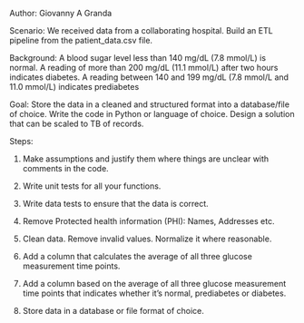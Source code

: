 Author: Giovanny A Granda

Scenario: We received data from a collaborating hospital.  Build an ETL pipeline from the patient_data.csv file.

Background: A blood sugar level less than 140 mg/dL (7.8 mmol/L) is normal. A reading of more than 200 mg/dL (11.1 mmol/L) after two hours indicates diabetes. A reading between 140 and 199 mg/dL (7.8 mmol/L and 11.0 mmol/L) indicates prediabetes

Goal: Store the data in a cleaned and structured format into a database/file of choice. Write the code in Python or language of choice. Design a solution that can be scaled to TB of records.

Steps:

1. Make assumptions and justify them where things are unclear with comments in the code.

2. Write unit tests for all your functions.

3. Write data tests to ensure that the data is correct.

4. Remove Protected health information (PHI): Names, Addresses etc.

5. Clean data. Remove invalid values. Normalize it where reasonable.

6. Add a column that calculates the average of all three glucose measurement time points.

7. Add a column based on the average of all three glucose measurement time points that indicates whether it’s normal, prediabetes or diabetes.

8. Store data in a database or file format of choice.

